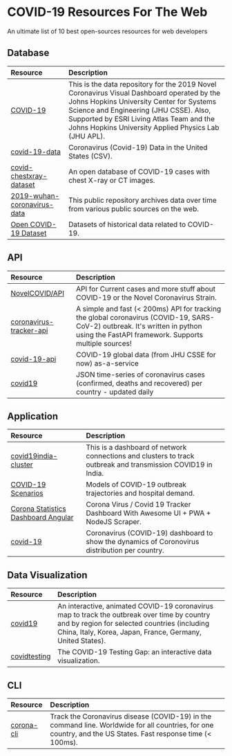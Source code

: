 # COVID-19 Resources For The Web
An ultimate list of 10 best open-sources resources for web developers

## Database

| Resource | Description  |
|:-----|:-------------|
| [COVID-19](https://github.com/CSSEGISandData/COVID-19) | This is the data repository for the 2019 Novel Coronavirus Visual Dashboard operated by the Johns Hopkins University Center for Systems Science and Engineering (JHU CSSE). Also, Supported by ESRI Living Atlas Team and the Johns Hopkins University Applied Physics Lab (JHU APL). |
| [covid-19-data](https://github.com/nytimes/covid-19-data) | Coronavirus (Covid-19) Data in the United States (CSV). |
| [covid-chestxray-dataset](https://github.com/ieee8023/covid-chestxray-dataset) | An open database of COVID-19 cases with chest X-ray or CT images. |
| [2019-wuhan-coronavirus-data](https://github.com/globalcitizen/2019-wuhan-coronavirus-data) | This public repository archives data over time from various public sources on the web. |
| [Open COVID-19 Dataset](https://github.com/open-covid-19/data) | Datasets of historical data related to COVID-19. |

## API

| Resource | Description  |
|:-----|:-------------|
| [NovelCOVID/API](https://github.com/NovelCOVID/API) | API for Current cases and more stuff about COVID-19 or the Novel Coronavirus Strain. |
| [coronavirus-tracker-api](https://github.com/ExpDev07/coronavirus-tracker-api) | A simple and fast (< 200ms) API for tracking the global coronavirus (COVID-19, SARS-CoV-2) outbreak. It's written in python using the FastAPI framework. Supports multiple sources! |
| [covid-19-api](https://github.com/mathdroid/covid-19-api) | COVID-19 global data (from JHU CSSE for now) as-a-service |
| [covid19](https://github.com/pomber/covid19) | JSON time-series of coronavirus cases (confirmed, deaths and recovered) per country - updated daily |

## Application

| Resource | Description  |
|:-----|:-------------|
| [covid19india-cluster](https://github.com/someshkar/covid19india-cluster) | This is a dashboard of network connections and clusters to track outbreak and transmission COVID19 in India. |
| [COVID-19 Scenarios](https://github.com/neherlab/covid19_scenarios) | Models of COVID-19 outbreak trajectories and hospital demand. |
| [Corona Statistics Dashboard Angular](https://github.com/OssamaRafique/Corona-Statistics-And-Tracker-Dashboard-Angular-9) | Corona Virus / Covid 19 Tracker Dashboard With Awesome UI + PWA + NodeJS Scraper. |
| [covid-19](https://github.com/trekhleb/covid-19) |  Coronavirus (COVID-19) dashboard to show the dynamics of Сoronovirus distribution per country. |

## Data Visualization

| Resource | Description  |
|:-----|:-------------|
| [covid19](https://github.com/stevenliuyi/covid19) | An interactive, animated COVID-19 coronavirus map to track the outbreak over time by country and by region for selected countries (including China, Italy, Korea, Japan, France, Germany, United States). |
| [covidtesting](https://testing.predictcovid.com/) | The COVID-19 Testing Gap: an interactive data visualization. |

## CLI

| Resource | Description  |
|:-----|:-------------|
| [corona-cli](https://github.com/ahmadawais/corona-cli) | Track the Coronavirus disease (COVID-19) in the command line. Worldwide for all countries, for one country, and the US States. Fast response time (< 100ms).  |
